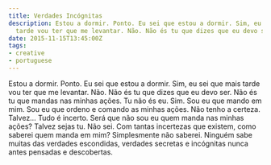 ```yaml
---
title: Verdades Incógnitas
description: Estou a dormir. Ponto. Eu sei que estou a dormir. Sim, eu sei que mais
  tarde vou ter que me levantar. Não. Não és tu que dizes que eu devo ser.
date: 2015-11-15T13:45:00Z
tags:
- creative
- portuguese
---
```


Estou a dormir. Ponto. Eu sei que estou a dormir. Sim, eu sei que mais tarde vou ter que me levantar. Não. Não és tu que dizes que eu devo ser. Não és tu que mandas nas minhas ações. Tu não és eu. Sim. Sou eu que mando em mim. Sou eu que ordeno e comando as minhas ações. Não tenho a certeza. Talvez… Tudo é incerto. Será que não sou eu quem manda nas minhas ações? Talvez sejas tu. Não sei. Com tantas incertezas que existem, como saberei quem manda em mim? Simplesmente não saberei. Ninguém sabe muitas das verdades escondidas, verdades secretas e incógnitas nunca antes pensadas e descobertas.
